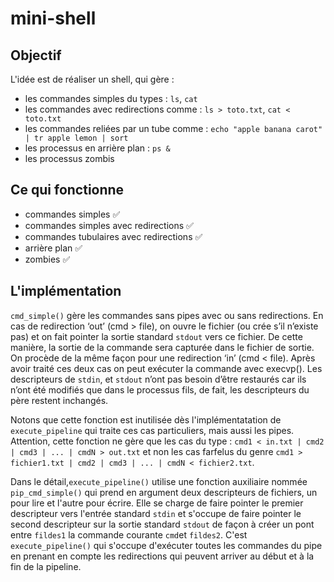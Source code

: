 # mini-shell

## Objectif
L'idée est de réaliser un shell, qui gère :
* les commandes simples du types :
`ls`, `cat`
* les commandes avec redirections comme :
`ls > toto.txt`, `cat < toto.txt`
* les commandes reliées par un tube comme :
`echo "apple banana carot" | tr apple lemon | sort`
* les processus en arrière plan :
`ps &`
* les processus zombis

## Ce qui fonctionne
* commandes simples ✅
* commandes simples avec redirections ✅
* commandes tubulaires avec redirections ✅
* arrière plan ✅
* zombies ✅

## L'implémentation

`cmd_simple()` gère les commandes sans pipes avec ou sans redirections. En cas de redirection ‘out’ (cmd > file), on ouvre le fichier (ou crée s’il n’existe pas) et on fait pointer la sortie standard `stdout` vers ce fichier. De cette manière, la sortie de la commande sera capturée dans le fichier de sortie. On procède de la même façon pour une redirection ‘in’ (cmd < file). Après avoir traité ces deux cas on peut exécuter la commande avec execvp(). Les descripteurs de `stdin`, et `stdout` n’ont pas besoin d’être restaurés car ils n’ont été modifiés que dans le processus fils, de fait, les descripteurs du père restent inchangés. 

Notons que cette fonction est inutilisée dès l'implémentatation de `execute_pipeline` qui traite ces cas particuliers, mais aussi les pipes. Attention, cette fonction ne gère que les cas du type : `cmd1 < in.txt | cmd2 | cmd3 | ... | cmdN > out.txt` et non les cas farfelus du genre `cmd1 > fichier1.txt | cmd2 | cmd3 | ... | cmdN < fichier2.txt`.

Dans le détail,`execute_pipeline()` utilise une fonction auxiliaire nommée `pip_cmd_simple()` qui prend en argument deux descripteurs de fichiers, un pour lire et l'autre pour écrire. Elle se charge de faire pointer le premier descripteur vers l'entrée standard `stdin` et s'occupe de faire pointer le second descripteur sur la sortie standard `stdout` de façon à créer un pont entre `fildes1` la commande courante `cmd`et `fildes2`. C'est `execute_pipeline()` qui s'occupe d'exécuter toutes les commandes du pipe en prenant en compte les redirections qui peuvent arriver au début et à la fin de la pipeline.
